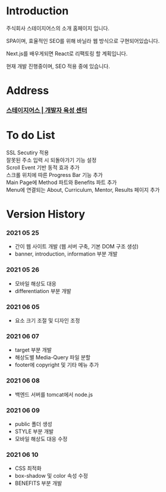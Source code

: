 # Introduction
주식회사 스테이지어스의 소개 홈페이지 입니다.

SPA이며, 효율적인 SEO를 위해 바닐라 웹 방식으로 구현되어있습니다.

Next.js를 배우게되면 React로 리팩토링 할 계획입니다.

현재 개발 진행중이며, SEO 적용 중에 있습니다.

# Address
### [스테이지어스 | 개발자 육성 센터](http://www.stageus.co.kr)

# To do List
SSL Secutiry 적용  
잘못된 주소 입력 시 되돌아가기 기능 설정  
Scroll Event 기반 동적 효과 추가  
스크롤 위치에 따른 Progress Bar 기능 추가  
Main Page에 Method 파트와 Benefits 파트 추가  
Menu에 연결되는 About, Curriculum, Mentor, Results 페이지 추가  

# Version History

### 2021 05 25
- 간이 웹 사이트 개발 (웹 서버 구축, 기본 DOM 구조 생성)
- banner, introduction, information 부분 개발

### 2021 05 26
- 모바일 해상도 대응
- differentiation 부분 개발

### 2021 06 05
- 요소 크기 조절 및 디자인 조정

### 2021 06 07
- target 부분 개발
- 해상도별 Media-Query 파일 분할
- footer에 copyright 및 기타 메뉴 추가

### 2021 06 08
- 백엔드 서버를 tomcat에서 node.js

### 2021 06 09
- public 폴더 생성
- STYLE 부분 개발
- 모바일 해상도 대응 수정

### 2021 06 10
- CSS 최적화
- box-shadow 및 color 속성 수정
- BENEFITS 부분 개발
